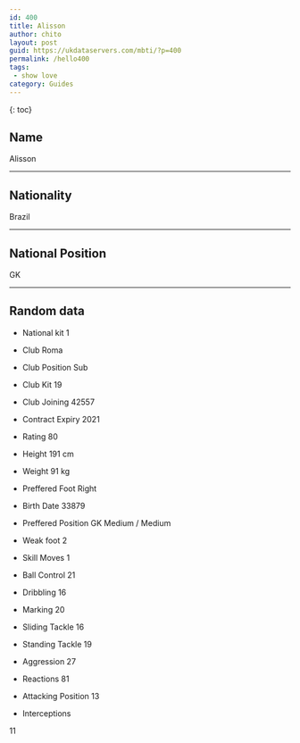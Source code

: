 ```yaml
---
id: 400
title: Alisson
author: chito
layout: post
guid: https://ukdataservers.com/mbti/?p=400
permalink: /hello400
tags:
 - show love
category: Guides
---
```



{: toc}

## Name  
Alisson 

* * *

## Nationality  
Brazil 

* * *

## National Position  
GK 

* * *

## Random data 

  * National kit 
1 

  * Club 
Roma 

  * Club Position 
Sub 

  * Club Kit 
19 

  * Club Joining 
42557 

  * Contract Expiry 
2021 

  * Rating 
80 

  * Height 
191 cm 

  * Weight 
91 kg 

  * Preffered Foot 
Right 

  * Birth Date 
33879 

  * Preffered Position 
GK Medium / Medium 

  * Weak foot 
2 

  * Skill Moves 
1 

  * Ball Control 
21 

  * Dribbling 
16 

  * Marking 
20 

  * Sliding Tackle 
16 

  * Standing Tackle 
19 

  * Aggression 
27 

  * Reactions 
81 

  * Attacking Position 
13 

  * Interceptions 

11